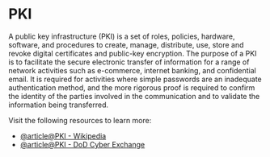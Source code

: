 # PKI

A public key infrastructure (PKI) is a set of roles, policies, hardware, software, and procedures to create, manage, distribute, use, store and revoke digital certificates and public-key encryption. The purpose of a PKI is to facilitate the secure electronic transfer of information for a range of network activities such as e-commerce, internet banking, and confidential email. It is required for activities where simple passwords are an inadequate authentication method, and the more rigorous proof is required to confirm the identity of the parties involved in the communication and to validate the information being transferred.

Visit the following resources to learn more:

- [@article@PKI - Wikipedia](https://en.wikipedia.org/wiki/Public_key_infrastructure)
- [@article@PKI - DoD Cyber Exchange](https://public.cyber.mil/pki-pke/)